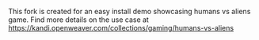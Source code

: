 This fork is created for an easy install demo showcasing humans vs aliens game. Find more details on the use case at https://kandi.openweaver.com/collections/gaming/humans-vs-aliens
